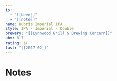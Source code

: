 ```yaml
---
is:
  - "[[beer]]"
  - "[[note]]"
name: Hubris Imperial IPA
style: IPA - Imperial - Double
brewery: "[[Lynnwood Grill & Brewing Concern]]"
abv: 8.7
rating: 👍
last: "[[2017-02]]"
---
```

# Notes

